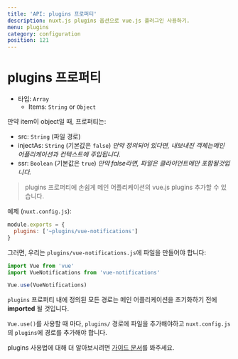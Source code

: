 ```yaml
---
title: 'API: plugins 프로퍼티'
description: nuxt.js plugins 옵션으로 vue.js 플러그인 사용하기.
menu: plugins
category: configuration
position: 121
---
```


# plugins 프로퍼티

- 타입: `Array`
  - Items: `String` or `Object`

만약 item이 object일 때, 프로퍼티는:

- src: `String` (파일 경로)
- injectAs: `String` (기본값은 `false`) _만약 정의되어 있다면, 내보내진 객체는메인 어플리케이션과 컨텍스트에 주입됩니다._
- ssr: `Boolean` (기본값은 `true`) _만약 false라면, 파일은 클라이언트에만 포함될것입니다._

> plugins 프로퍼티에 손쉽게 메인 어플리케이션의 vue.js plugins 추가할 수 있습니다.

예제 (`nuxt.config.js`):

```js
module.exports = {
  plugins: ['~plugins/vue-notifications']
}
```

그러면, 우리는 `plugins/vue-notifications.js`에 파일을 만들어야 합니다:

```js
import Vue from 'vue'
import VueNotifications from 'vue-notifications'

Vue.use(VueNotifications)
```

`plugins` 프로퍼티 내에 정의된 모든 경로는 메인 어플리케이션을 초기화하기 전에 **imported** 될 것입니다.

`Vue.use()`를 사용할 때 마다, `plugins/` 경로에 파일을 추가해야하고 `nuxt.config.js`의 `plugins`에 경로를 추가해야 합니다.

plugins 사용법에 대해 더 알아보시려면 [가이드 문서](/guide/plugins#vue-plugins)를 봐주세요.
